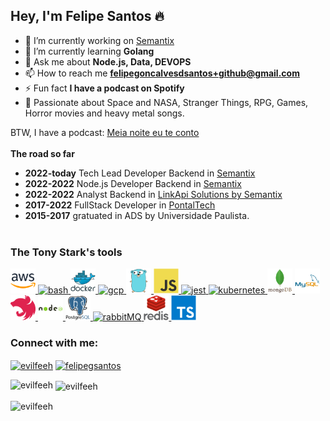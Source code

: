 ## Hey, **I'm Felipe Santos** 🔥

- 🔭 I’m currently working on [Semantix](https://semantix.ai)
- 🌱 I’m currently learning **Golang**
- 💬 Ask me about **Node.js, Data, DEVOPS**
- 📫 How to reach me **felipegoncalvesdsantos+github@gmail.com**
- ⚡ Fun fact **I have a podcast on Spotify**
- 🌌 Passionate about Space and NASA, Stranger Things, RPG, Games, Horror movies and heavy metal songs. 
 
 BTW, I have a podcast: [Meia noite eu te conto](https://open.spotify.com/show/0xBr76A7bguhNsik0UlLcw)
<br><br>
**The road so far**
  - **2022-today** Tech Lead Developer Backend in [Semantix](https://www.linkedin.com/company/semantixai/)
  - **2022-2022** Node.js Developer Backend in [Semantix](https://www.linkedin.com/company/semantixai/)
  - **2022-2022** Analyst Backend in [LinkApi Solutions by Semantix](https://www.linkedin.com/company/linkapisolutions/)
  - **2017-2022** FullStack Developer in [PontalTech](https://www.linkedin.com/company/pontaltech/)
  - **2015-2017** gratuated in ADS by Universidade Paulista.
<br><br>

<h3 align="left">The Tony Stark's tools</h3>
<p align="left"> <a href="https://aws.amazon.com" target="_blank" rel="noreferrer"> <img src="https://raw.githubusercontent.com/devicons/devicon/master/icons/amazonwebservices/amazonwebservices-original-wordmark.svg" alt="aws" width="40" height="40"/> </a> <a href="https://www.gnu.org/software/bash/" target="_blank" rel="noreferrer"> <img src="https://www.vectorlogo.zone/logos/gnu_bash/gnu_bash-icon.svg" alt="bash" width="40" height="40"/> </a> <a href="https://www.docker.com/" target="_blank" rel="noreferrer"> <img src="https://raw.githubusercontent.com/devicons/devicon/master/icons/docker/docker-original-wordmark.svg" alt="docker" width="40" height="40"/> </a> <a href="https://cloud.google.com" target="_blank" rel="noreferrer"> <img src="https://www.vectorlogo.zone/logos/google_cloud/google_cloud-icon.svg" alt="gcp" width="40" height="40"/> </a> <a href="https://golang.org" target="_blank" rel="noreferrer"> <img src="https://raw.githubusercontent.com/devicons/devicon/master/icons/go/go-original.svg" alt="go" width="40" height="40"/> </a> <a href="https://developer.mozilla.org/en-US/docs/Web/JavaScript" target="_blank" rel="noreferrer"> <img src="https://raw.githubusercontent.com/devicons/devicon/master/icons/javascript/javascript-original.svg" alt="javascript" width="40" height="40"/> </a> <a href="https://jestjs.io" target="_blank" rel="noreferrer"> <img src="https://www.vectorlogo.zone/logos/jestjsio/jestjsio-icon.svg" alt="jest" width="40" height="40"/> </a> <a href="https://kubernetes.io" target="_blank" rel="noreferrer"> <img src="https://www.vectorlogo.zone/logos/kubernetes/kubernetes-icon.svg" alt="kubernetes" width="40" height="40"/> </a> <a href="https://www.mongodb.com/" target="_blank" rel="noreferrer"> <img src="https://raw.githubusercontent.com/devicons/devicon/master/icons/mongodb/mongodb-original-wordmark.svg" alt="mongodb" width="40" height="40"/> </a> <a href="https://www.mysql.com/" target="_blank" rel="noreferrer"> <img src="https://raw.githubusercontent.com/devicons/devicon/master/icons/mysql/mysql-original-wordmark.svg" alt="mysql" width="40" height="40"/> </a> <a href="https://nestjs.com/" target="_blank" rel="noreferrer"> <img src="https://raw.githubusercontent.com/devicons/devicon/master/icons/nestjs/nestjs-plain.svg" alt="nestjs" width="40" height="40"/> </a> <a href="https://nodejs.org" target="_blank" rel="noreferrer"> <img src="https://raw.githubusercontent.com/devicons/devicon/master/icons/nodejs/nodejs-original-wordmark.svg" alt="nodejs" width="40" height="40"/> </a> <a href="https://www.postgresql.org" target="_blank" rel="noreferrer"> <img src="https://raw.githubusercontent.com/devicons/devicon/master/icons/postgresql/postgresql-original-wordmark.svg" alt="postgresql" width="40" height="40"/> </a> <a href="https://www.rabbitmq.com" target="_blank" rel="noreferrer"> <img src="https://www.vectorlogo.zone/logos/rabbitmq/rabbitmq-icon.svg" alt="rabbitMQ" width="40" height="40"/> </a> <a href="https://redis.io" target="_blank" rel="noreferrer"> <img src="https://raw.githubusercontent.com/devicons/devicon/master/icons/redis/redis-original-wordmark.svg" alt="redis" width="40" height="40"/> </a> <a href="https://www.typescriptlang.org/" target="_blank" rel="noreferrer"> <img src="https://raw.githubusercontent.com/devicons/devicon/master/icons/typescript/typescript-original.svg" alt="typescript" width="40" height="40"/> </a> </p>

<h3 align="left">Connect with me:</h3>
<p align="left">
<a href="https://twitter.com/evilfeeh" target="blank"><img align="center" src="https://raw.githubusercontent.com/rahuldkjain/github-profile-readme-generator/master/src/images/icons/Social/twitter.svg" alt="evilfeeh" height="30" width="40" /></a>
<a href="https://linkedin.com/in/felipegsantos" target="blank"><img align="center" src="https://raw.githubusercontent.com/rahuldkjain/github-profile-readme-generator/master/src/images/icons/Social/linked-in-alt.svg" alt="felipegsantos" height="30" width="40" /></a>
</p>

<p><img align="left" src="https://github-readme-stats.vercel.app/api/top-langs?username=evilfeeh&show_icons=true&locale=en&layout=compact" alt="evilfeeh" /></p>

<p>&nbsp;<img align="center" src="https://github-readme-stats.vercel.app/api?username=evilfeeh&show_icons=true&locale=en" alt="evilfeeh" /></p>

<p><img align="center" src="https://github-readme-streak-stats.herokuapp.com/?user=evilfeeh&" alt="evilfeeh" /></p>


